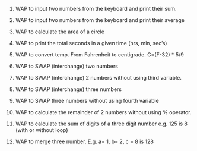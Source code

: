 1. WAP to input two numbers from the keyboard and print their sum.
2. WAP to input two numbers from the keyboard and print their average
3. WAP to calculate the area of a circle
4. WAP to print the total seconds in a given time (hrs, min, sec’s)
5. WAP to convert temp. From Fahrenheit to centigrade. C=(F-32) * 5/9
6. WAP to SWAP (interchange) two numbers
7. WAP to SWAP (interchange) 2 numbers without using third variable.
8. WAP to SWAP (interchange) three numbers
9. WAP to SWAP three numbers without using fourth variable
10. WAP to calculate the remainder of 2 numbers without using % operator.

11. WAP to calculate the sum of digits of a three digit number e.g. 125 is 8 (with or without loop)
12. WAP to merge three number. E.g. a= 1, b= 2, c = 8 is 128